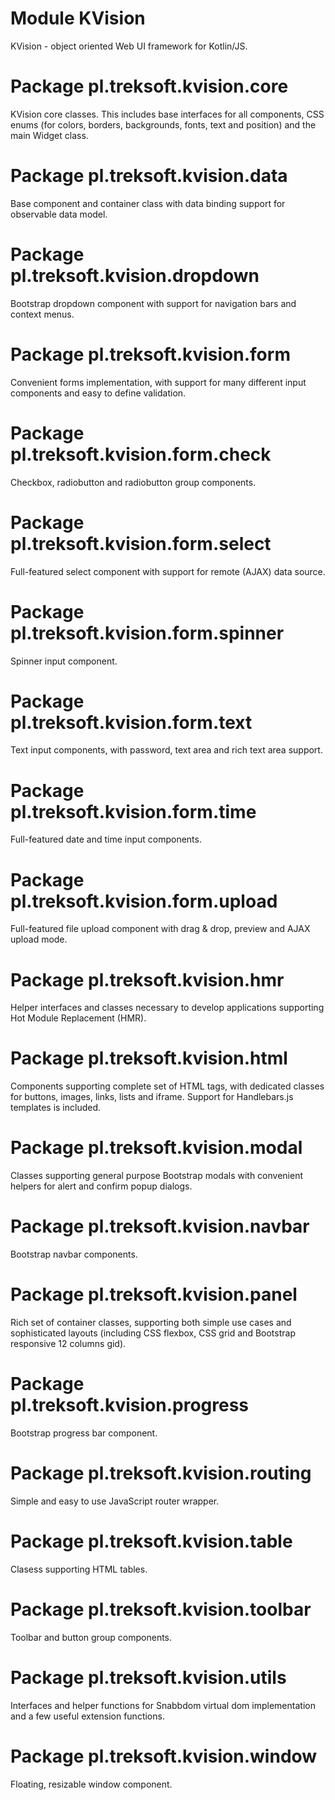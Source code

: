 # Module KVision

KVision - object oriented Web UI framework for Kotlin/JS.

# Package pl.treksoft.kvision.core

KVision core classes. This includes base interfaces for all components, CSS enums (for colors, borders, 
backgrounds, fonts, text and position) and the main Widget class.

# Package pl.treksoft.kvision.data

Base component and container class with data binding support for observable data model.

# Package pl.treksoft.kvision.dropdown

Bootstrap dropdown component with support for navigation bars and context menus.

# Package pl.treksoft.kvision.form

Convenient forms implementation, with support for many different input components and easy to define
validation.

# Package pl.treksoft.kvision.form.check

Checkbox, radiobutton and radiobutton group components.

# Package pl.treksoft.kvision.form.select

Full-featured select component with support for remote (AJAX) data source.

# Package pl.treksoft.kvision.form.spinner

Spinner input component.

# Package pl.treksoft.kvision.form.text

Text input components, with password, text area and rich text area support.

# Package pl.treksoft.kvision.form.time

Full-featured date and time input components.

# Package pl.treksoft.kvision.form.upload

Full-featured file upload component with drag & drop, preview and AJAX upload mode.

# Package pl.treksoft.kvision.hmr

Helper interfaces and classes necessary to develop applications supporting Hot Module Replacement (HMR).

# Package pl.treksoft.kvision.html

Components supporting complete set of HTML tags, with dedicated classes for buttons, images, links, lists and iframe. 
Support for Handlebars.js templates is included.

# Package pl.treksoft.kvision.modal

Classes supporting general purpose Bootstrap modals with convenient helpers for alert and confirm popup dialogs.

# Package pl.treksoft.kvision.navbar

Bootstrap navbar components.

# Package pl.treksoft.kvision.panel

Rich set of container classes, supporting both simple use cases and sophisticated layouts (including CSS flexbox,
CSS grid and Bootstrap responsive 12 columns gid).

# Package pl.treksoft.kvision.progress

Bootstrap progress bar component.

# Package pl.treksoft.kvision.routing

Simple and easy to use JavaScript router wrapper.

# Package pl.treksoft.kvision.table

Clasess supporting HTML tables.

# Package pl.treksoft.kvision.toolbar

Toolbar and button group components.

# Package pl.treksoft.kvision.utils

Interfaces and helper functions for Snabbdom virtual dom implementation and a few useful extension functions.

# Package pl.treksoft.kvision.window

Floating, resizable window component.
